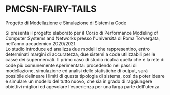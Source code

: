 # PMCSN-FAIRY-TAILS
Progetto di Modellazione e Simulazione di Sistemi a Code

Si presenta il progetto elaborato per il Corso di Performance Modeling of Computer Systems and Networks presso l'Università di Roma Torvergata, nell'anno accademico 2020/2021.  
Lo studio introduce ed analizza due modelli che rappresentino, entro determinati margini di accuratezza, due sistemi a code utilizzabili per le casse dei supermercati. 
Il primo caso di studio ricalca quella che è la rete di code più comunemente sperimentata: procedendo nei passi di modellazione, simulazione ed analisi delle statistiche 
di output, sarà possibile delineare i limiti di questa tipologia di sistema, così da poter ideare e simulare un modello del tutto nuovo, che sia in grado di raggiungere 
obiettivi migliori ed agevolare l'esperienza per una larga parte dell'utenza.
